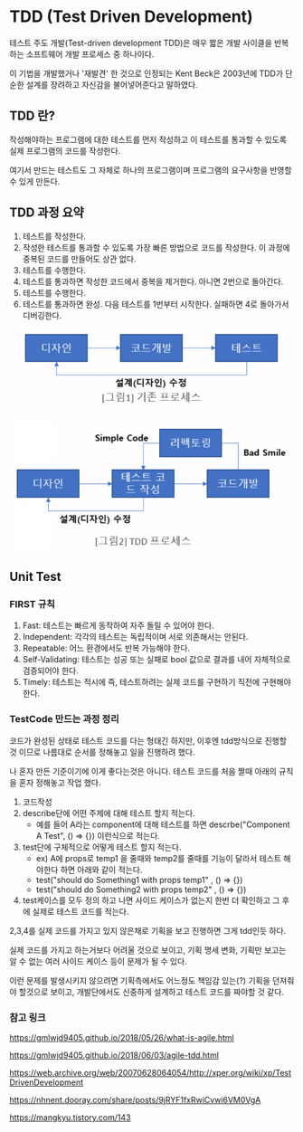 # TDD (Test Driven Development)

테스트 주도 개발(Test-driven development TDD)은 매우 짧은 개발 사이클을 반복하는 소프트웨어 개발 프로세스 중 하나이다.

이 기법을 개발했거나 '재발견' 한 것으로 인정되는 Kent Beck은 2003년에 TDD가 단순한 설계를 장려하고 자신감을 불어넣어준다고 말하였다.

## TDD 란?

작성해야하는 프로그램에 대한 테스트를 먼저 작성하고 이 테스트를 통과할 수 있도록 실제 프로그램의 코드를 작성한다. 

여기서 만드는 테스트도 그 자체로 하나의 프로그램이며 프로그램의 요구사항을 반영할 수 있게 만든다. 

## TDD 과정 요약

1. 테스트를 작성한다.
2. 작성한 테스트를 통과할 수 있도록 가장 빠른 방법으로 코드를 작성한다. 이 과정에 중복된 코드를 만들어도 상관 없다.
3. 테스트를 수행한다.
4. 테스트를 통과하면 작성한 코드에서 중복을 제거한다. 아니면 2번으로 돌아간다.
5. 테스트를 수행한다.
6. 테스트를 통과하면 완성. 다음 테스트를 1번부터 시작한다. 실패하면 4로 돌아가서 디버깅한다.

![session](./img/tdd.png)

## Unit Test

### FIRST 규칙

1. Fast: 테스트는 빠르게 동작하여 자주 돌릴 수 있어야 한다.
2. Independent: 각각의 테스트는 독립적이며 서로 의존해서는 안된다.
3. Repeatable: 어느 환경에서도 반복 가능해야 한다.
4. Self-Validating: 테스트는 성공 또는 실패로 bool 값으로 결과를 내어 자체적으로 검증되어야 한다.
5. Timely: 테스트는 적시에 즉, 테스트하려는 실제 코드를 구현하기 직전에 구현해야 한다.  

### TestCode 만드는 과정 정리
코드가 완성된 상태로 테스트 코드를 다는 형태긴 하지만, 이후엔 tdd방식으로 진행할 것 이므로 나름대로 순서를 정해놓고 일을 진행하려 했다. 

나 혼자 만든 기준이기에 이게 좋다는것은 아니다. 테스트 코드를 처음 짤때 아래의 규칙을 혼자 정해놓고 작업 했다.

1. 코드작성
2. describe단에 어떤 주제에 대해 테스트 할지 적는다.
    - 예를 들어 A라는 component에 대해 테스트를 하면 descrbe("Component A Test", () => {}) 이런식으로 적는다.
3. test단에 구체적으로 어떻게 테스트 할지 적는다.
    - ex) A에 props로 temp1 을 줄때와 temp2를 줄때를 기능이 달라서 테스트 해야한다 하면 아래와 같이 적는다.
    - test("should do Something1 with props temp1" , () => {})
    - test("should do Something2 with props temp2" , () => {})
4. test케이스를 모두 정의 하고 나면 사이드 케이스가 없는지 한번 더 확인하고 그 후에 실제로 테스트 코드를 적는다.

2,3,4를 실제 코드를 가지고 있지 않은채로 기획을 보고 진행하면 그게 tdd인듯 하다.

실제 코드를 가지고 하는거보다 어려울 것으로 보이고, 기획 명세 변화, 기획만 보고는 알 수 없는 여러 사이드 케이스 등이 문제가 될 수 있다.

이런 문제를 발생시키지 않으려면 기획측에서도 어느정도 책임감 있는(?) 기획을 던져줘야 할것으로 보이고, 개발단에서도 신중하게 설계하고 테스트 코드를 짜야할 것 같다. 

### 참고 링크
https://gmlwjd9405.github.io/2018/05/26/what-is-agile.html

https://gmlwjd9405.github.io/2018/06/03/agile-tdd.html

https://web.archive.org/web/20070628064054/http://xper.org/wiki/xp/TestDrivenDevelopment

https://nhnent.dooray.com/share/posts/9jRYF1fxRwiCvwi6VM0VgA

https://mangkyu.tistory.com/143 
